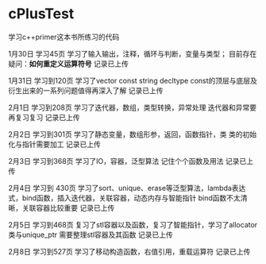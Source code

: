 # cPlusTest
学习c++primer这本书所练习的代码

1月30日 学习45页 学习了输入输出，注释，循环与判断，变量与类型；
目前存在疑问：**如何重定义运算符号**
记录已上传

1月31日 学习到120页 学习了vector const string decltype 
const的顶层与底层及衍生出来的一系列问题值得再深入了解
记录已上传

2月1日 学习到208页 学习了迭代器，数组，类型转换，异常处理
迭代器和异常要再复习复习
记录已上传

2月2日 学习到301页 学习了静态变量，数组形参，返回，函数指针，类
类的初始化与指针需要加工
记录已上传

2月3日 学习到368页 学习了IO，容器，泛型算法
记住个个函数及用法
记录已上传

2月4日 学习到 430页 学习了sort、unique、erase等泛型算法，lambda表达式，bind函数，插入迭代器，关联容器，动态内存与智能指针
bind函数不太清晰，关联容器比较重要
记录已上传

2月5日 学习到468页
复习了stl容器以及函数，复习了智能指针，学习了allocator类与unique_ptr
需要整理stl容器及其函数
记录已上传

2月8日 学习到527页
学习了移动构造函数，右值引用，重载运算符
记录已上传
